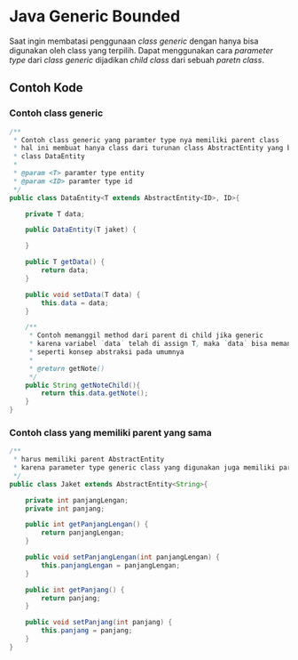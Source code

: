 # Java Generic Bounded

Saat ingin membatasi penggunaan _class generic_ dengan hanya bisa digunakan oleh 
class yang terpilih. Dapat menggunakan cara _parameter type_ dari _class generic_ dijadikan 
_child class_ dari sebuah _paretn class_.

## Contoh Kode

### Contoh class generic
```java
/**
 * Contoh class generic yang paramter type nya memiliki parent class
 * hal ini membuat hanya class dari turunan class AbstractEntity yang bisa menggunakan 
 * class DataEntity
 *
 * @param <T> paramter type entity
 * @param <ID> paramter type id
 */
public class DataEntity<T extends AbstractEntity<ID>, ID>{

    private T data;

    public DataEntity(T jaket) {

    }

    public T getData() {
        return data;
    }

    public void setData(T data) {
        this.data = data;
    }

    /**
     * Contoh memanggil method dari parent di child jika generic
     * karena variabel `data` telah di assign T, maka `data` bisa memanggil method dari parent
     * seperti konsep abstraksi pada umumnya
     *
     * @return getNote()
     */
    public String getNoteChild(){
        return this.data.getNote();
    }
}
```
### Contoh class yang memiliki parent yang sama

```java
/**
 * harus memiliki parent AbstractEntity
 * karena parameter type generic class yang digunakan juga memiliki parent AbstractEntity
 */
public class Jaket extends AbstractEntity<String>{

    private int panjangLengan;
    private int panjang;

    public int getPanjangLengan() {
        return panjangLengan;
    }

    public void setPanjangLengan(int panjangLengan) {
        this.panjangLengan = panjangLengan;
    }

    public int getPanjang() {
        return panjang;
    }

    public void setPanjang(int panjang) {
        this.panjang = panjang;
    }
}
```

